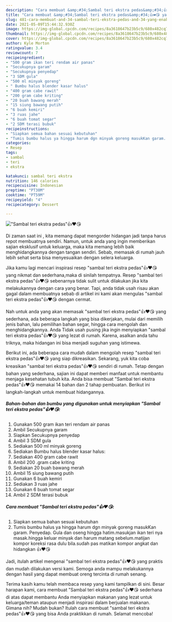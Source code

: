 ```yaml
---
description: "Cara membuat &amp;#34;Sambal teri ekstra pedas&amp;#34;👍❤️😘 yang enak dan Mudah Dibuat"
title: "Cara membuat &amp;#34;Sambal teri ekstra pedas&amp;#34;👍❤️😘 yang enak dan Mudah Dibuat"
slug: 481-cara-membuat-and-34-sambal-teri-ekstra-pedas-and-34-yang-enak-dan-mudah-dibuat
date: 2021-05-09T15:44:32.930Z
image: https://img-global.cpcdn.com/recipes/8a3618647b23b5c9/680x482cq70/sambal-teri-ekstra-pedas👍❤️😘-foto-resep-utama.jpg
thumbnail: https://img-global.cpcdn.com/recipes/8a3618647b23b5c9/680x482cq70/sambal-teri-ekstra-pedas👍❤️😘-foto-resep-utama.jpg
cover: https://img-global.cpcdn.com/recipes/8a3618647b23b5c9/680x482cq70/sambal-teri-ekstra-pedas👍❤️😘-foto-resep-utama.jpg
author: Kyle Morton
ratingvalue: 3.4
reviewcount: 7
recipeingredient:
- "500 gram ikan teri rendam air panas"
- "Secukupnya garam"
- "Secukupnya penyedap"
- "3 SDM gula"
- "500 ml minyak goreng"
- " Bumbu halus blender kasar halus"
- "400 gram cabe rawit"
- "200 gram cabe kriting"
- "20 buah bawang merah"
- "15 siung bawang putih"
- "6 buah kemiri"
- "3 ruas jahe"
- "6 buah tomat segar"
- "2 SDM terasi bubuk"
recipeinstructions:
- "Siapkan semua bahan sesuai kebutuhan"
- "Tumis bumbu halus ya hingga harum dgn minyak goreng masukKan garam. Penyedap. Gula dan oseng hingga hatim.masukjan ikan teri nya masak.hingga keluar minyak dan harum matang sebelum.matijan kompor koreksi rasa dulu bila.sudah pas matikan kompor angkat dan hidangkan 👍❤️😘"
categories:
- Resep
tags:
- sambal
- teri
- ekstra

katakunci: sambal teri ekstra 
nutrition: 146 calories
recipecuisine: Indonesian
preptime: "PT30M"
cooktime: "PT59M"
recipeyield: "4"
recipecategory: Dessert

---
```



![&#34;Sambal teri ekstra pedas&#34;👍❤️😘](https://img-global.cpcdn.com/recipes/8a3618647b23b5c9/680x482cq70/sambal-teri-ekstra-pedas👍❤️😘-foto-resep-utama.jpg)

Di zaman  saat ini , kita memang dapat mengorder hidangan jadi tanpa harus repot membuatnya sendiri. Namun, untuk anda yang ingin memberikan sajian eksklusif untuk keluarga, maka kita memang lebih baik menghidangkannya dengan tangan sendiri. Sebab, memasak di rumah jauh lebih sehat serta bisa menyesuaikan dengan selera keluarga.

Jika kamu lagi mencari inspirasi resep &#34;sambal teri ekstra pedas&#34;👍❤️😘 yang nikmat dan sederhana,maka di sinilah tempatnya. Resep &#34;sambal teri ekstra pedas&#34;👍❤️😘  sebenarnya tidak sulit untuk dilakukan jika kita melakukannya dengan cara yang benar. Tapi, anda tidak usah risau akan gagal dalam membuatnya 
sebab di artikel ini kami akan mengulas &#34;sambal teri ekstra pedas&#34;👍❤️😘 dengan cermat.  



Nah untuk anda yang akan memasak &#34;sambal teri ekstra pedas&#34;👍❤️😘 yang sederhana, ada beberapa langkah yang bisa dikerjakan, mulai dari memilih jenis bahan, lalu pemilihan bahan segar, hingga cara mengolah dan menghidangkannya. Anda Tidak usah pusing jika ingin menyiapkan &#34;sambal teri ekstra pedas&#34;👍❤️😘 yang lezat di rumah. Karena, asalkan anda  tahu triknya, maka hidangan ini bisa menjadi suguhan yang istimewa.

Berikut ini, ada beberapa cara mudah dalam mengolah resep &#34;sambal teri ekstra pedas&#34;👍❤️😘 yang siap dikreasikan. Sekarang, yuk kita coba kreasikan &#34;sambal teri ekstra pedas&#34;👍❤️😘 sendiri di rumah. Tetap dengan bahan yang sederhana, sajian ini dapat memberi manfaat untuk membantu menjaga kesehatan tubuh kita. Anda bisa membuat &#34;Sambal teri ekstra pedas&#34;👍❤️😘 memakai 14 bahan dan 2 tahap pembuatan. Berikut ini langkah-langkah untuk membuat hidangannya.

<!--inarticleads1-->

##### Bahan-bahan dan bumbu yang digunakan untuk menyiapkan &#34;Sambal teri ekstra pedas&#34;👍❤️😘:

1. Gunakan 500 gram ikan teri rendam air panas
1. Ambil Secukupnya garam
1. Siapkan Secukupnya penyedap
1. Ambil 3 SDM gula
1. Sediakan 500 ml minyak goreng
1. Sediakan  Bumbu halus blender kasar halus:
1. Sediakan 400 gram cabe rawit
1. Ambil 200 .gram cabe kriting
1. Sediakan 20 buah bawang merah
1. Ambil 15 siung bawang putih
1. Gunakan 6 buah kemiri
1. Sediakan 3 ruas jahe
1. Gunakan 6 buah tomat segar
1. Ambil 2 SDM terasi bubuk




<!--inarticleads2-->

##### Cara membuat &#34;Sambal teri ekstra pedas&#34;👍❤️😘:

1. Siapkan semua bahan sesuai kebutuhan
1. Tumis bumbu halus ya hingga harum dgn minyak goreng masukKan garam. Penyedap. Gula dan oseng hingga hatim.masukjan ikan teri nya masak.hingga keluar minyak dan harum matang sebelum.matijan kompor koreksi rasa dulu bila.sudah pas matikan kompor angkat dan hidangkan 👍❤️😘




Jadi, itulah artikel mengenai  &#34;sambal teri ekstra pedas&#34;👍❤️😘  yang praktis dan mudah dilakukan versi kami. Semoga anda mampu melakukannya dengan hasil yang dapat membuat oreng tercinta di rumah senang. 

Terima kasih kamu telah membaca resep yang kami tampilkan di sini. Besar harapan kami, cara membuat  &#34;Sambal teri ekstra pedas&#34;👍❤️😘 sederhana di atas dapat membantu Anda menyiapkan makanan yang lezat untuk keluarga/teman ataupun menjadi inspirasi dalam berjualan makanan. Gimana nih? Mudah bukan? Itulah cara membuat &#34;sambal teri ekstra pedas&#34;👍❤️😘 yang bisa Anda praktikkan di rumah. Selamat mencoba!

